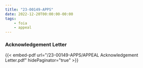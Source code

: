 ```yaml
---
title: "23-00149-APPS"
date: 2022-12-20T00:00:00-00:00
tags:
    - foia
    - appeal
---
```


### Acknowledgement Letter

{{< embed-pdf url="/23-00149-APPS/APPEAL Acknowledgement Letter.pdf" hidePaginator="true" >}}
